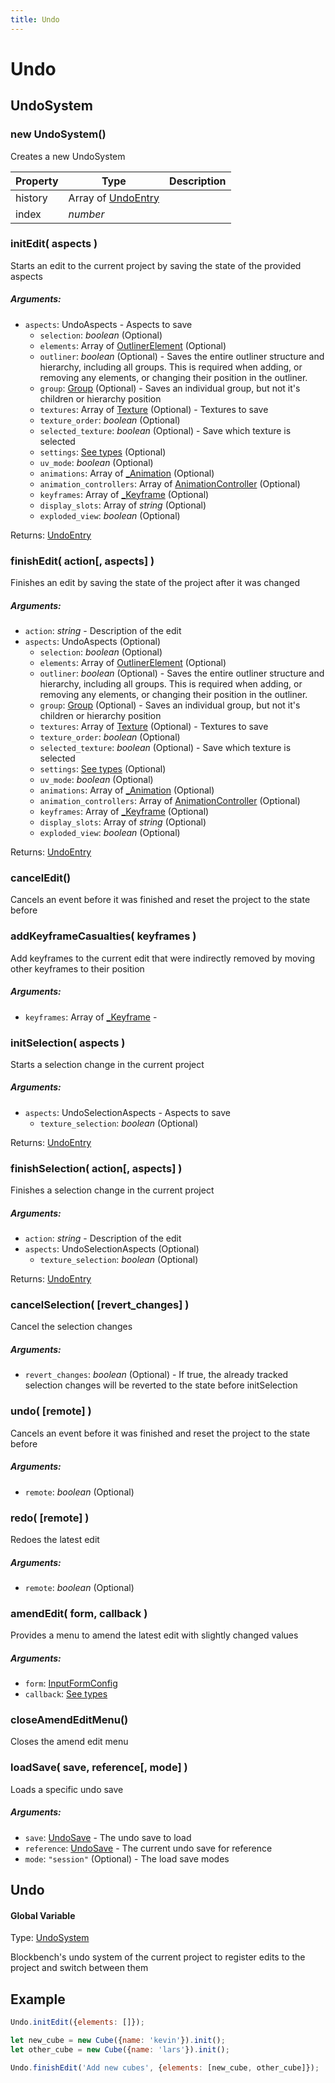 ```yaml
---
title: Undo
---
```


# Undo
## UndoSystem
### new UndoSystem()
Creates a new UndoSystem



| Property | Type | Description |
| -------- | ---- | ----------- |
| history | Array of [UndoEntry](https://github.com/JannisX11/blockbench-types/blob/7f54313/types/undo.d.ts#L100) |  |
| index | *number* |  |

### initEdit( aspects )
Starts an edit to the current project by saving the state of the provided aspects

##### Arguments:
* `aspects`: UndoAspects - Aspects to save
	* `selection`: *boolean* (Optional)
	* `elements`: Array of [OutlinerElement](outliner#outlinerelement) (Optional)
	* `outliner`: *boolean* (Optional) - Saves the entire outliner structure and hierarchy, including all groups. This is required when adding, or removing any elements, or changing their position in the outliner.
	* `group`: [Group](group#group-1) (Optional) - Saves an individual group, but not it's children or hierarchy position
	* `textures`: Array of [Texture](textures#texture) (Optional) - Textures to save
	* `texture_order`: *boolean* (Optional)
	* `selected_texture`: *boolean* (Optional) - Save which texture is selected
	* `settings`: [See types]() (Optional)
	* `uv_mode`: *boolean* (Optional)
	* `animations`: Array of [_Animation](animation#animation-1) (Optional)
	* `animation_controllers`: Array of [AnimationController](animation_controller#animationcontroller) (Optional)
	* `keyframes`: Array of [_Keyframe](keyframe#keyframe-1) (Optional)
	* `display_slots`: Array of *string* (Optional)
	* `exploded_view`: *boolean* (Optional)

Returns: [UndoEntry](https://github.com/JannisX11/blockbench-types/blob/7f54313/types/undo.d.ts#L100)

### finishEdit( action[, aspects] )
Finishes an edit by saving the state of the project after it was changed

##### Arguments:
* `action`: *string* - Description of the edit
* `aspects`: UndoAspects (Optional)
	* `selection`: *boolean* (Optional)
	* `elements`: Array of [OutlinerElement](outliner#outlinerelement) (Optional)
	* `outliner`: *boolean* (Optional) - Saves the entire outliner structure and hierarchy, including all groups. This is required when adding, or removing any elements, or changing their position in the outliner.
	* `group`: [Group](group#group-1) (Optional) - Saves an individual group, but not it's children or hierarchy position
	* `textures`: Array of [Texture](textures#texture) (Optional) - Textures to save
	* `texture_order`: *boolean* (Optional)
	* `selected_texture`: *boolean* (Optional) - Save which texture is selected
	* `settings`: [See types]() (Optional)
	* `uv_mode`: *boolean* (Optional)
	* `animations`: Array of [_Animation](animation#animation-1) (Optional)
	* `animation_controllers`: Array of [AnimationController](animation_controller#animationcontroller) (Optional)
	* `keyframes`: Array of [_Keyframe](keyframe#keyframe-1) (Optional)
	* `display_slots`: Array of *string* (Optional)
	* `exploded_view`: *boolean* (Optional)

Returns: [UndoEntry](https://github.com/JannisX11/blockbench-types/blob/7f54313/types/undo.d.ts#L100)

### cancelEdit()
Cancels an event before it was finished and reset the project to the state before



### addKeyframeCasualties( keyframes )
Add keyframes to the current edit that were indirectly removed by moving other keyframes to their position

##### Arguments:
* `keyframes`: Array of [_Keyframe](keyframe#keyframe-1) -


### initSelection( aspects )
Starts a selection change in the current project

##### Arguments:
* `aspects`: UndoSelectionAspects - Aspects to save
	* `texture_selection`: *boolean* (Optional)

Returns: [UndoEntry](https://github.com/JannisX11/blockbench-types/blob/7f54313/types/undo.d.ts#L100)

### finishSelection( action[, aspects] )
Finishes a selection change in the current project

##### Arguments:
* `action`: *string* - Description of the edit
* `aspects`: UndoSelectionAspects (Optional)
	* `texture_selection`: *boolean* (Optional)

Returns: [UndoEntry](https://github.com/JannisX11/blockbench-types/blob/7f54313/types/undo.d.ts#L100)

### cancelSelection( [revert_changes] )
Cancel the selection changes

##### Arguments:
* `revert_changes`: *boolean* (Optional) - If true, the already tracked selection changes will be reverted to the state before initSelection


### undo( [remote] )
Cancels an event before it was finished and reset the project to the state before

##### Arguments:
* `remote`: *boolean* (Optional)


### redo( [remote] )
Redoes the latest edit

##### Arguments:
* `remote`: *boolean* (Optional)


### amendEdit( form, callback )
Provides a menu to amend the latest edit with slightly changed values

##### Arguments:
* `form`: [InputFormConfig](https://github.com/JannisX11/blockbench-types/blob/7f54313/types/dialog.d.ts#L110)
* `callback`: [See types](https://github.com/JannisX11/blockbench-types/blob/7f54313/types/undo.d.ts#L161)


### closeAmendEditMenu()
Closes the amend edit menu



### loadSave( save, reference[, mode] )
Loads a specific undo save

##### Arguments:
* `save`: [UndoSave](https://github.com/JannisX11/blockbench-types/blob/7f54313/types/undo.d.ts#L33) - The undo save to load
* `reference`: [UndoSave](https://github.com/JannisX11/blockbench-types/blob/7f54313/types/undo.d.ts#L33) - The current undo save for reference
* `mode`: `"session"` (Optional) - The load save modes



## Undo
#### Global Variable

Type: [UndoSystem](undo#undosystem)

Blockbench's undo system of the current project to register edits to the project and switch between them

## Example



```javascript
Undo.initEdit({elements: []});

let new_cube = new Cube({name: 'kevin'}).init();
let other_cube = new Cube({name: 'lars'}).init();

Undo.finishEdit('Add new cubes', {elements: [new_cube, other_cube]});
```

